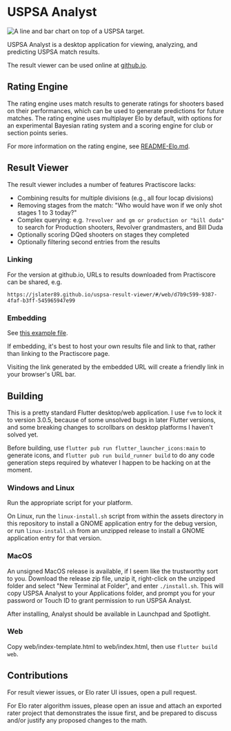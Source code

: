 # USPSA Analyst
![A line and bar chart on top of a USPSA target.](https://github.com/jslater89/uspsa-result-viewer/blob/develop/assets/icon.png?raw=true)

USPSA Analyst is a desktop application for viewing, analyzing, and predicting USPSA match results.

The result viewer can be used online at [github.io](https://jslater89.github.io/uspsa-result-viewer).

## Rating Engine
The rating engine uses match results to generate ratings for shooters based on their performances,
which can be used to generate predictions for future matches. The rating engine uses multiplayer
Elo by default, with options for an experimental Bayesian rating system and a scoring engine for
club or section points series.

For more information on the rating engine, see [README-Elo.md](https://github.com/jslater89/uspsa-result-viewer/blob/develop/README-Elo.md).

## Result Viewer
The result viewer includes a number of features Practiscore lacks:
* Combining results for multiple divisions (e.g., all four locap divisions)
* Removing stages from the match: "Who would have won if we only shot stages 1 to 3 today?"
* Complex querying: e.g. `?revolver and gm or production or "bill duda"` to search for Production
shooters, Revolver grandmasters, and Bill Duda
* Optionally scoring DQed shooters on stages they completed
* Optionally filtering second entries from the results

### Linking
For the version at github.io, URLs to results downloaded from Practiscore can be shared, e.g.

`https://jslater89.github.io/uspsa-result-viewer/#/web/d7b9c599-9387-4faf-b3ff-545965947e99`

### Embedding
See [this example file](https://github.com/jslater89/uspsa-result-viewer/blob/master/embedded-index.html).

If embedding, it's best to host your own results file and link to that, rather
than linking to the Practiscore page.

Visiting the link generated by the embedded URL will create a friendly link in
your browser's URL bar.

## Building
This is a pretty standard Flutter desktop/web application. I use `fvm` to lock it to version 3.0.5,
because of some unsolved bugs in later Flutter versions, and some breaking changes to scrollbars on
desktop platforms I haven't solved yet.

Before building, use `flutter pub run flutter_launcher_icons:main` to generate icons, and
`flutter pub run build_runner build` to do any code generation steps required by whatever I happen
to be hacking on at the moment.

### Windows and Linux
Run the appropriate script for your platform.

On Linux, run the `linux-install.sh` script from within the assets directory in this repository
to install a GNOME application entry for the debug version, or run `linux-install.sh` from an
unzipped release to install a GNOME application entry for that version.

### MacOS
An unsigned MacOS release is available, if I seem like the trustworthy sort to you. Download the
release zip file, unzip it, right-click on the unzipped folder and select "New Terminal at Folder",
and enter `./install.sh`. This will copy USPSA Analyst to your Applications folder, and prompt you
for your password or Touch ID to grant permission to run USPSA Analyst.

After installing, Analyst should be available in Launchpad and Spotlight.

### Web
Copy web/index-template.html to web/index.html, then use `flutter build web`.

## Contributions
For result viewer issues, or Elo rater UI issues, open a pull request.

For Elo rater algorithm issues, please open an issue and attach an exported rater project that
demonstrates the issue first, and be prepared to discuss and/or justify any proposed changes to the
math.

